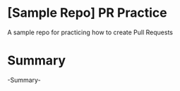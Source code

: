 # [Sample Repo] PR Practice
A sample repo for practicing how to create Pull Requests
# Summary
-Summary-
